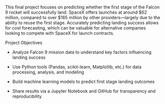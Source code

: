 This final project focuses on predicting whether the first stage of the Falcon 9 rocket will successfully land.
SpaceX offers launches at around $62 million, compared to over $165 million by other providers—largely due to the ability to reuse the first stage.
Accurately predicting landing success allows for cost forecasting, which can be valuable for alternative companies looking to compete with SpaceX for launch contracts.

Project Objectives
- Analyze Falcon 9 mission data to understand key factors influencing landing success

- Use Python tools (Pandas, scikit-learn, Matplotlib, etc.) for data processing, analysis, and modeling

- Build machine learning models to predict first stage landing outcomes

- Share results via a Jupyter Notebook and GitHub for transparency and reproducibility
